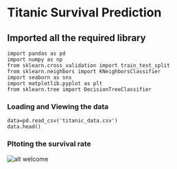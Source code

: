 # Titanic Survival Prediction


## Imported all the required library
```
import pandas as pd
import numpy as np
from sklearn.cross_validation import train_test_split
from sklearn.neighbors import KNeighborsClassifier
import seaborn as sns
import matplotlib.pyplot as plt
from sklearn.tree import DecisionTreeClassifier

```
### Loading and Viewing the data

~~~
data=pd.read_csv('titanic_data.csv')
data.head()
~~~

### Pltoting the survival rate
![alt welcome](https://github.com/rahuljadli/Titanic-Survival-Prediction/tree/master/screen_shots/survival_people.png)
